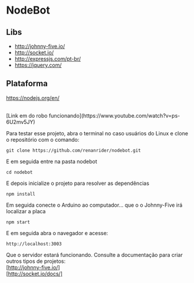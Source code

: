# NodeBot

## Libs

- http://johnny-five.io/
- http://socket.io/
- http://expressjs.com/pt-br/
- https://jquery.com/

## Plataforma
https://nodejs.org/en/

<br>
[Link em do robo funcionando](https://www.youtube.com/watch?v=ps-6U2mv5JY)


Para testar esse projeto, abra o terminal no caso usuários do Linux e clone o repositório com o comando:

```
git clone https://github.com/renanrider/nodebot.git
```
E em seguida entre na pasta nodebot

```
cd nodebot
```
E depois inicialize o projeto para resolver as dependências

```
npm install
```

Em seguida conecte o Arduino ao computador... que o o Johnny-Five irá localizar a placa 

```
npm start
```
E em seguida abra o navegador e acesse:

```
http://localhost:3003
```

Que o servidor estará funcionando.
Consulte a documentação para criar outros tipos de projetos:
<br>
[http://johnny-five.io/]
<br>
[http://socket.io/docs/]








